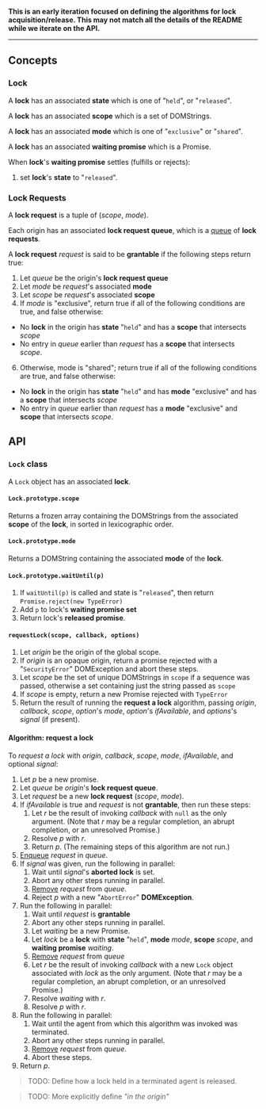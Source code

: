 **This is an early iteration focused on defining the algorithms for lock acquisition/release.
This may not match all the details of the README while we iterate on the API.**

----


## Concepts

### Lock

A **lock** has an associated **state** which is one of "`held`", or "`released`".

A **lock** has an associated **scope** which is a set of DOMStrings.

A **lock** has an associated **mode** which is one of "`exclusive`" or "`shared`".

A **lock** has an associated **waiting promise** which is a Promise.

When **lock**'s **waiting promise** settles (fulfills or rejects):

1. set **lock**'s **state** to "`released`".

### Lock Requests

A **lock request** is a tuple of (*scope*, *mode*).

Each origin has an associated **lock request queue**, which is a [queue](https://infra.spec.whatwg.org/#queue) of **lock requests**.

A **lock request** _request_ is said to be **grantable** if the following steps return true:

1. Let _queue_ be the origin's **lock request queue**
3. Let _mode_ be _request_'s associated **mode**
4. Let _scope_ be _request_'s associated **scope**
5. If _mode_ is "exclusive", return true if all of the following conditions are true, and false otherwise:
  * No **lock** in the origin has **state** "`held`" and has a **scope** that intersects _scope_
  * No entry in _queue_ earlier than _request_ has a **scope** that intersects _scope_.
6. Otherwise, mode is "shared"; return true if all of the following conditions are true, and false otherwise:
  * No **lock** in the origin has **state** "`held`" and has **mode** "exclusive" and has a **scope** that intersects _scope_
  * No entry in _queue_ earlier than _request_ has a **mode** "exclusive" and **scope** that intersects _scope_.


## API

### `Lock` class

A `Lock` object has an associated **lock**.

#### `Lock.prototype.scope`

Returns a frozen array containing the DOMStrings from the associated **scope** of the **lock**, in sorted in lexicographic order.

#### `Lock.prototype.mode`

Returns a DOMString containing the associated **mode** of the **lock**.

#### `Lock.prototype.waitUntil(p)`

1. If `waitUntil(p)` is called and state is "`released`", then return `Promise.reject(new TypeError)`
2. Add `p` to lock's **waiting promise set**
3. Return lock's **released promise**.

#### `requestLock(scope, callback, options)`

1. Let _origin_ be the origin of the global scope.
2. If _origin_ is an opaque origin, return a promise rejected with a "`SecurityError`" DOMException and abort these steps.
3. Let _scope_ be the set of unique DOMStrings in `scope` if a sequence was passed, otherwise a set containing just the string passed as `scope`
4. If _scope_ is empty, return a new Promise rejected with `TypeError`
5. Return the result of running the **request a lock** algorithm, passing _origin_, _callback_, _scope_, _option_'s _mode_, _option_'s _ifAvailable_, and _options_'s _signal_ (if present).

#### Algorithm: request a lock

To *request a lock* with _origin_, _callback_, _scope_, _mode_, _ifAvailable_, and optional _signal_:

1. Let _p_ be a new promise.
2. Let _queue_ be _origin_'s **lock request queue**.
3. Let _request_ be a new **lock request** (_scope_, _mode_).
4. If _ifAvailable_ is true and _request_ is not **grantable**, then run these steps:
   1. Let _r_ be the result of invoking _callback_ with `null` as the only argument. (Note that _r_ may be a regular completion, an abrupt completion, or an unresolved Promise.)
   2. Resolve _p_ with _r_.
   3. Return _p_. (The remaining steps of this algorithm are not run.)
5. [Enqueue](https://infra.spec.whatwg.org/#queue-enqueue) _request_ in _queue_.
6. If _signal_ was given, run the following in parallel:
   1. Wait until _signal_'s **aborted lock** is set.
   2. Abort any other steps running in parallel.
   3. [Remove](https://infra.spec.whatwg.org/#list-remove) _request_ from _queue_.
   4. Reject _p_ with a new "`AbortError`" **DOMException**.
7. Run the following in parallel:
   1. Wait until _request_ is **grantable**
   2. Abort any other steps running in parallel.
   3. Let _waiting_ be a new Promise.
   4. Let _lock_ be a **lock** with **state** "`held`", **mode** _mode_, **scope** _scope_, and **waiting promise** _waiting_.
   5. [Remove](https://infra.spec.whatwg.org/#list-remove) _request_ from _queue_
   6. Let _r_ be the result of invoking _callback_ with a new `Lock` object associated with _lock_ as the only argument. (Note that _r_ may be a regular completion, an abrupt completion, or an unresolved Promise.)
   7. Resolve _waiting_ with _r_.
   8. Resolve _p_ with _r_.
8. Run the following in parallel:
   1. Wait until the agent from which this algorithm was invoked was terminated.
   2. Abort any other steps running in parallel.
   3. [Remove](https://infra.spec.whatwg.org/#list-remove) _request_ from _queue_.
   4. Abort these steps.
9. Return _p_.

> TODO: Define how a lock held in a terminated agent is released.

> TODO: More explicitly define _"in the origin"_
